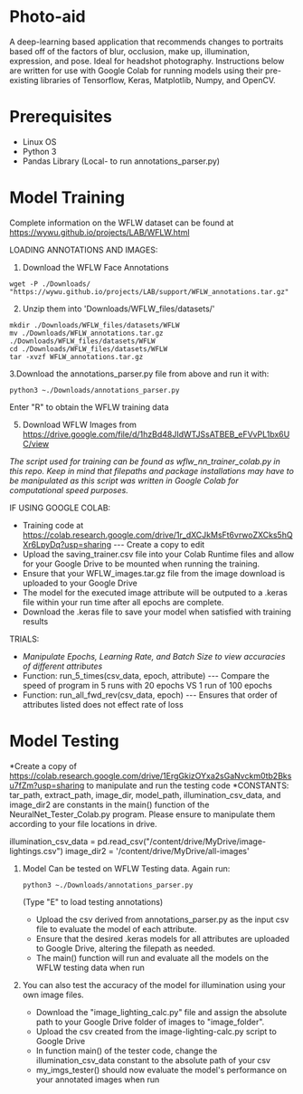 # Photo-aid
A deep-learning based application that recommends changes to portraits based off of the factors of blur, occlusion, make up, illumination, expression, and pose. Ideal for headshot photography. Instructions below are written for use with Google Colab for running models using their pre-existing libraries of Tensorflow, Keras, Matplotlib, Numpy, and OpenCV.

# Prerequisites
- Linux OS
- Python 3
- Pandas Library (Local- to run annotations_parser.py)

# Model Training
Complete information on the WFLW dataset can be found at https://wywu.github.io/projects/LAB/WFLW.html 


LOADING ANNOTATIONS AND IMAGES:
1. Download the WFLW Face Annotations
~~~
wget -P ./Downloads/ "https://wywu.github.io/projects/LAB/support/WFLW_annotations.tar.gz"
~~~
2. Unzip them into 'Downloads/WFLW_files/datasets/'
~~~
mkdir ./Downloads/WFLW_files/datasets/WFLW
mv ./Downloads/WFLW_annotations.tar.gz ./Downloads/WFLW_files/datasets/WFLW
cd ./Downloads/WFLW_files/datasets/WFLW
tar -xvzf WFLW_annotations.tar.gz
~~~
3.Download the annotations_parser.py file from above and run it with:
~~~
python3 ~./Downloads/annotations_parser.py
~~~
Enter "R" to obtain the WFLW training data

5. Download WFLW Images from https://drive.google.com/file/d/1hzBd48JIdWTJSsATBEB_eFVvPL1bx6UC/view

*The script used for training can be found as wflw_nn_trainer_colab.py in this repo. Keep in mind that filepaths and package installations may have to be manipulated as this script was written in Google Colab for computational speed purposes.*

IF USING GOOGLE COLAB:
- Training code at https://colab.research.google.com/drive/1r_dXCJkMsFt6vrwoZXCks5hQXr6LpyDq?usp=sharing --- Create a copy to edit
- Upload the saving_trainer.csv file into your Colab Runtime files and allow for your Google Drive to be mounted when running the training.
- Ensure that your WFLW_images.tar.gz file from the image download is uploaded to your Google Drive
- The model for the executed image attribute will be outputed to a .keras file within your run time after all epochs are complete.
- Download the .keras file to save your model when satisfied with training results

TRIALS:
- *Manipulate Epochs, Learning Rate, and Batch Size to view accuracies of different attributes*
- Function: run_5_times(csv_data, epoch, attribute) --- Compare the speed of program in 5 runs with 20 epochs VS 1 run of 100 epochs
- Function: run_all_fwd_rev(csv_data, epoch) --- Ensures that order of attributes listed does not effect rate of loss

# Model Testing
*Create a copy of https://colab.research.google.com/drive/1ErgGkizOYxa2sGaNvckm0tb2Bksu7fZm?usp=sharing to manipulate and run the testing code
*CONSTANTS: tar_path, extract_path, image_dir, model_path, illumination_csv_data, and image_dir2 are constants in the main() function of the NeuralNet_Tester_Colab.py program. Please ensure to manipulate them according to your file locations in drive. 

  illumination_csv_data = pd.read_csv("/content/drive/MyDrive/image-lightings.csv")
  image_dir2 = '/content/drive/MyDrive/all-images'
  
1. Model Can be tested on WFLW Testing data. Again run:
   ~~~
   python3 ~./Downloads/annotations_parser.py
   ~~~
   (Type "E" to load testing annotations)
   - Upload the csv derived from annotations_parser.py as the input csv file to evaluate the model of each attribute.
   - Ensure that the desired .keras models for all attributes are uploaded to Google Drive, altering the filepath as needed.
   - The main() function will run and evaluate all the models on the WFLW testing data when run
   

2. You can also test the accuracy of the model for illumination using your own image files.
   - Download the "image_lighting_calc.py" file and assign the absolute path to your Google Drive folder of images to "image_folder".
   - Upload the csv created from the image-lighting-calc.py script to Google Drive
   - In function main() of the tester code, change the illumination_csv_data constant to the absolute path of your csv
   - my_imgs_tester() should now evaluate the model's performance on your annotated images when run

